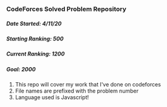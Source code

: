 ### CodeForces Solved Problem Repository


##### Date Started: 4/11/20

##### Starting Ranking: 500

##### Current Ranking: 1200

##### Goal: 2000

1. This repo will cover my work that I've done on codeforces
2. File names are prefixed with the problem number
3. Language used is Javascript!
